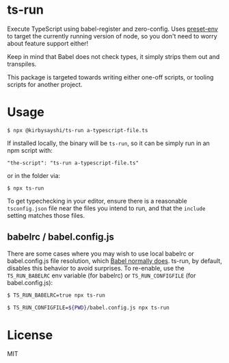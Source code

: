 # ts-run

Execute TypeScript using babel-register and zero-config. Uses [preset-env](https://babeljs.io/docs/en/babel-preset-env) to target the currently running version of node, so you don't need to worry about feature support either!

Keep in mind that Babel does not check types, it simply strips them out and transpiles.

This package is targeted towards writing either one-off scripts, or tooling scripts for another project.

# Usage

```
$ npx @kirbysayshi/ts-run a-typescript-file.ts
```

If installed locally, the binary will be `ts-run`, so it can be simply run in an npm script with:

```
"the-script": "ts-run a-typescript-file.ts"
```

or in the folder via:

```
$ npx ts-run
```

To get typechecking in your editor, ensure there is a reasonable `tsconfig.json` file near the files you intend to run, and that the `include` setting matches those files.

## babelrc / babel.config.js

There are some cases where you may wish to use local babelrc or babel.config.js file resolution, which [Babel normally does](https://babeljs.io/docs/en/options#babelrc). ts-run, by default, disables this behavior to avoid surprises. To re-enable, use the `TS_RUN_BABELRC` env variable (for babelrc) or `TS_RUN_CONFIGFILE` (for babel.config.js):

```sh
$ TS_RUN_BABELRC=true npx ts-run
```

```sh
$ TS_RUN_CONFIGFILE=${PWD}/babel.config.js npx ts-run
```

# License

MIT

